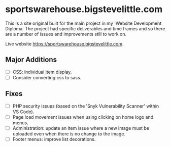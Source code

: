 # sportswarehouse.bigstevelittle.com

This is a site original built for the main project in my 'Website Development Diploma. The project had specific deliverables and time frames and so there are a number of issues and improvements still to work on.

Live website https://sportswarehouse.bigstevelittle.com.

## Major Additions

- [ ] CSS: individual item display.
- [ ] Consider converting css to sass.

## Fixes

- [ ] PHP security issues (based on the 'Snyk Vulnerability Scanner' within VS Code).
- [ ] Page load movement issues when using clicking on home logo and menus.
- [ ] Administration: update an item issue where a new image must be uploaded even when there is no change to the image.
- [ ] Footer menus: improve list decorations.
